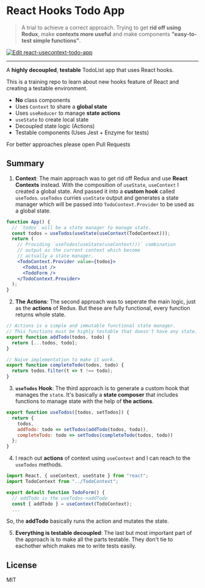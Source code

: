 # React Hooks Todo App

> A trial to achieve a correct approach. Trying to get **rid off using Redux**, make **contexts more useful** and make components **"easy-to-test simple functions"**.

[![Edit react-usecontext-todo-app](https://codesandbox.io/static/img/play-codesandbox.svg)](https://codesandbox.io/s/github/f/react-hooks-todo-app/tree/master/)

---

A **highly decoupled**, **testable** TodoList app that uses React hooks.

This is a training repo to learn about new hooks feature of React and creating a testable environment.

- **No** class components
- Uses `Context` to share a **global state**
- Uses `useReducer` to manage **state actions**
- `useState` to create local state
- Decoupled state logic (Actions)
- Testable components (Uses Jest + Enzyme for tests)

For better approaches please open Pull Requests

## Summary

1. **Context**: The main approach was to get rid off Redux and use **React Contexts** instead. With the composition of `useState`, `useContext` I created a global state. And passed it into a **custom hook** called `useTodos`. `useTodos` curries `useState` output and generates a state manager which will be passed into `TodoContext.Provider` to be used as a global state.

```jsx
function App() {
  // `todos` will be a state manager to manage state.
  const todos = useTodos(useState(useContext(TodoContext)));
  return (
    // Providing `useTodos(useState(useContext)))` combination
    // output as the current context which become
    // actually a state manager.
    <TodoContext.Provider value={todos}>
      <TodoList />
      <TodoForm />
    </TodoContext.Provider>
  );
}
```

2. **The Actions**: The second approach was to seperate the main logic, just as the **actions** of Redux. But these are fully functional, every function returns whole state.

```js
// Actions is a simple and immutable functional state manager.
// This functions must be highly testable that doesn't have any state.
export function addTodo(todos, todo) {
  return [...todos, todo];
}

// Naive implementation to make it work.
export function completeTodo(todos, todo) {
  return todos.filter(t => t !== todo);
}
```

3. **`useTodos` Hook**: The third approach is to generate a custom hook that manages the `state`. It's basically a **state composer** that includes functions to manage state with the help of **the actions**.

```js
export function useTodos([todos, setTodos]) {
  return {
    todos,
    addTodo: todo => setTodos(addTodo(todos, todo)),
    completeTodo: todo => setTodos(completeTodo(todos, todo))
  };
}
```

4. I reach out **actions** of context using `useContext` and I can reach to the `useTodos` methods.

```js
import React, { useContext, useState } from "react";
import TodoContext from "../TodoContext";

export default function TodoForm() {
  // addTodo is the useTodos->addTodo
  const { addTodo } = useContext(TodoContext);
  ...
```

So, the **addTodo** basically runs the action and mutates the state.

5. **Everything is testable decoupled**: The last but most important part of the approach is to make all the parts testable. They don't tie to eachother which makes me to write tests easily.

## License
MIT
